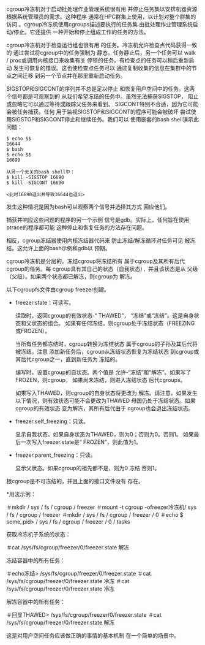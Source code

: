 
cgroup冷冻机对于启动批处理作业管理系统很有用
并停止任务集以安排机器资源
根据系统管理员的需求。这种程序
通常在HPC群集上使用，以计划对整个群集的访问
。cgroup冷冻机使用cgroups描述要执行的任务集
由批处理作业管理系统启动/停止。它还提供
一种开始和停止组成工作的任务的方法。

cgroup冷冻机对于检查运行组也很有用
的任务。冷冻机允许检查点代码获得一致的
通过尝试将cgroup中的任务强制为
静态。任务静止后，另一个任务可以
walk / proc或调用内核接口来收集有关
停顿的任务。有检查点的任务可以稍后重新启动
发生可恢复的错误。这也使检查点任务可以
通过复制收集的信息在集群中的节点之间迁移
到另一个节点并在那里重新启动任务。

SIGSTOP和SIGCONT的序列并不总是足以停止
和恢复用户空间中的任务。这两个信号都是可观察到的
从我们希望冻结的任务中。虽然无法捕获SIGSTOP，
阻止或忽略它可以通过等待或跟踪父任务来看到。
SIGCONT特别不合适，因为它可能会被任务捕获。任何
用于监视SIGSTOP和SIGCONT的程序可能会被破坏
尝试使用SIGSTOP和SIGCONT停止和继续任务。我们可以
使用嵌套的bash shell演示此问题：

	$ echo $$
	16644
	$ bash
	$ echo $$
	16690

	从另一个无关的bash shell中：
	$ kill -SIGSTOP 16690
	$ kill -SIGCONT 16690

	<此时16690退出并导致16644也退出>

发生这种情况是因为bash可以观察两个信号并选择其方式
回应他们。

捕获并响应这些问题的程序的另一个示例
信号是gdb。实际上，任何旨在使用ptrace的程序都可能
这种停止和恢复任务的方法存在问题。

相反，cgroup冻结器使用内核冻结器代码来
防止冻结/解冻循环对任务可见
被冻结。这允许上面的bash示例和gdb以
预期。

cgroup冷冻机是分层的。冻结cgroup将冻结所有
属于cgroup及其所有后代cgroup的任务。每
cgroup具有其自己的状态（自我状态），并且该状态是从
父级（父级）。如果两个状态都已解冻，则cgroup为
解冻。

以下cgroupfs文件由cgroup freezer创建。

* freezer.state：可读写。

  读取时，返回cgroup的有效状态-“ THAWED”，
  “冻结”或“冻结”。这是自身状态和父状态的组合。
  如果有任何冻结，则cgroup处于冻结状态（FREEZING或FROZEN）。

  当所有任务都冻结时，cgroup转换为冻结状态
  属于cgroup的子孙及其后代将被冻结。注意
  添加新任务后，cgroup从冻结状态恢复为冻结状态
  到cgroup或其后代cgroup之一，直到新任务为
  冻结的。

  编写时，设置cgroup的自状态。两个值是
  允许-“冻结”和“解冻”。如果写了FROZEN，则cgroup，
  如果尚未冻结，则进入冻结状态
  后代cgroups。

  如果写入THAWED，则cgroup的自身状态将更改为
  解冻。请注意，如果发生以下情况，则有效状态可能不会更改为THAWED
  母国仍处于冻结状态。如果cgroup的有效状态
  变为解冻，其所有后代由于
  cgroup也会退出冻结状态。

* freezer.self_freezing：只读。

  显示自我状态。如果自身状态为THAWED，则为0；否则为0。否则1。
  如果最后一次写入freezer.state是“ FROZEN”，则此值为1。

* freezer.parent_freezing：只读。

  显示父状态。如果cgroup的祖先都不是，则为0
  冻结 否则1。

根cgroup是不可冻结的，并且上面的接口文件没有
存在。

*用法示例：

   ＃mkdir / sys / fs / cgroup / freezer
   ＃mount -t cgroup -ofreezer冷冻机/ sys / fs / cgroup / freezer
   ＃mkdir / sys / fs / cgroup / freezer / 0
   ＃echo $ some_pid> / sys / fs / cgroup / freezer / 0 / tasks

获取冷冻机子系统的状态：

   ＃cat /sys/fs/cgroup/freezer/0/freezer.state
   解冻

冻结容器中的所有任务：

   ＃echo冻结> /sys/fs/cgroup/freezer/0/freezer.state
   ＃cat /sys/fs/cgroup/freezer/0/freezer.state
   冷冻
   ＃cat /sys/fs/cgroup/freezer/0/freezer.state
   冷冻

解冻容器中的所有任务：

   ＃回显THAWED> /sys/fs/cgroup/freezer/0/freezer.state
   ＃cat /sys/fs/cgroup/freezer/0/freezer.state
   解冻

这是对用户空间任务应该做正确的事情的基本机制
在一个简单的场景中。